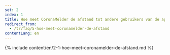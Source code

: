 ```yaml
---
set: 2
index: 1
title: Hoe meet CoronaMelder de afstand tot andere gebruikers van de app?
redirect_from: 
  - /tr/faq/5-hoe-meet-coronamelder-de-afstand
contentLang: en
---
```

{% include content/en/2-1-hoe-meet-coronamelder-de-afstand.md %}
